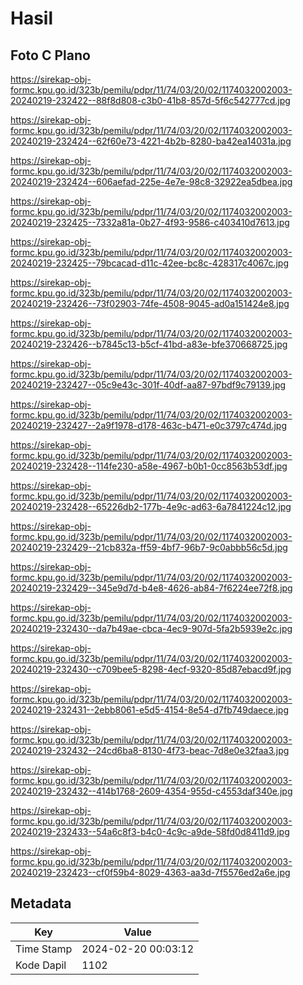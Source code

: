 # Hasil

## Foto C Plano

https://sirekap-obj-formc.kpu.go.id/323b/pemilu/pdpr/11/74/03/20/02/1174032002003-20240219-232422--88f8d808-c3b0-41b8-857d-5f6c542777cd.jpg

https://sirekap-obj-formc.kpu.go.id/323b/pemilu/pdpr/11/74/03/20/02/1174032002003-20240219-232424--62f60e73-4221-4b2b-8280-ba42ea14031a.jpg

https://sirekap-obj-formc.kpu.go.id/323b/pemilu/pdpr/11/74/03/20/02/1174032002003-20240219-232424--606aefad-225e-4e7e-98c8-32922ea5dbea.jpg

https://sirekap-obj-formc.kpu.go.id/323b/pemilu/pdpr/11/74/03/20/02/1174032002003-20240219-232425--7332a81a-0b27-4f93-9586-c403410d7613.jpg

https://sirekap-obj-formc.kpu.go.id/323b/pemilu/pdpr/11/74/03/20/02/1174032002003-20240219-232425--79bcacad-d11c-42ee-bc8c-428317c4067c.jpg

https://sirekap-obj-formc.kpu.go.id/323b/pemilu/pdpr/11/74/03/20/02/1174032002003-20240219-232426--73f02903-74fe-4508-9045-ad0a151424e8.jpg

https://sirekap-obj-formc.kpu.go.id/323b/pemilu/pdpr/11/74/03/20/02/1174032002003-20240219-232426--b7845c13-b5cf-41bd-a83e-bfe370668725.jpg

https://sirekap-obj-formc.kpu.go.id/323b/pemilu/pdpr/11/74/03/20/02/1174032002003-20240219-232427--05c9e43c-301f-40df-aa87-97bdf9c79139.jpg

https://sirekap-obj-formc.kpu.go.id/323b/pemilu/pdpr/11/74/03/20/02/1174032002003-20240219-232427--2a9f1978-d178-463c-b471-e0c3797c474d.jpg

https://sirekap-obj-formc.kpu.go.id/323b/pemilu/pdpr/11/74/03/20/02/1174032002003-20240219-232428--114fe230-a58e-4967-b0b1-0cc8563b53df.jpg

https://sirekap-obj-formc.kpu.go.id/323b/pemilu/pdpr/11/74/03/20/02/1174032002003-20240219-232428--65226db2-177b-4e9c-ad63-6a7841224c12.jpg

https://sirekap-obj-formc.kpu.go.id/323b/pemilu/pdpr/11/74/03/20/02/1174032002003-20240219-232429--21cb832a-ff59-4bf7-96b7-9c0abbb56c5d.jpg

https://sirekap-obj-formc.kpu.go.id/323b/pemilu/pdpr/11/74/03/20/02/1174032002003-20240219-232429--345e9d7d-b4e8-4626-ab84-7f6224ee72f8.jpg

https://sirekap-obj-formc.kpu.go.id/323b/pemilu/pdpr/11/74/03/20/02/1174032002003-20240219-232430--da7b49ae-cbca-4ec9-907d-5fa2b5939e2c.jpg

https://sirekap-obj-formc.kpu.go.id/323b/pemilu/pdpr/11/74/03/20/02/1174032002003-20240219-232430--c709bee5-8298-4ecf-9320-85d87ebacd9f.jpg

https://sirekap-obj-formc.kpu.go.id/323b/pemilu/pdpr/11/74/03/20/02/1174032002003-20240219-232431--2ebb8061-e5d5-4154-8e54-d7fb749daece.jpg

https://sirekap-obj-formc.kpu.go.id/323b/pemilu/pdpr/11/74/03/20/02/1174032002003-20240219-232432--24cd6ba8-8130-4f73-beac-7d8e0e32faa3.jpg

https://sirekap-obj-formc.kpu.go.id/323b/pemilu/pdpr/11/74/03/20/02/1174032002003-20240219-232432--414b1768-2609-4354-955d-c4553daf340e.jpg

https://sirekap-obj-formc.kpu.go.id/323b/pemilu/pdpr/11/74/03/20/02/1174032002003-20240219-232433--54a6c8f3-b4c0-4c9c-a9de-58fd0d8411d9.jpg

https://sirekap-obj-formc.kpu.go.id/323b/pemilu/pdpr/11/74/03/20/02/1174032002003-20240219-232423--cf0f59b4-8029-4363-aa3d-7f5576ed2a6e.jpg


## Metadata

| Key        | Value               |
| ---------- | ------------------- |
| Time Stamp | 2024-02-20 00:03:12 |
| Kode Dapil | 1102                |



